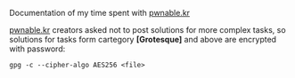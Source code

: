 Documentation of my time spent with [pwnable.kr](https://pwnable.kr/)

[pwnable.kr](https://pwnable.kr/) creators asked not to post solutions for more complex tasks, so solutions for tasks form cartegory **[Grotesque]** and above are encrypted with password:

`gpg -c --cipher-algo AES256 <file>`


